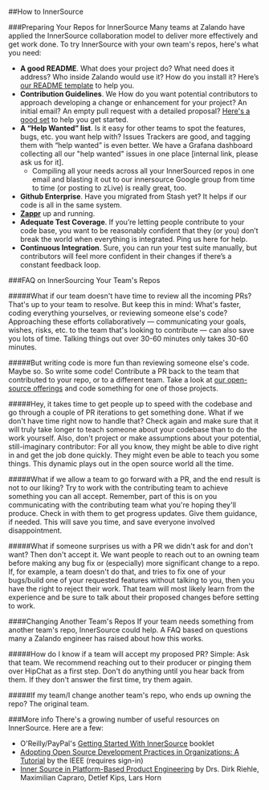##How to InnerSource

###Preparing Your Repos for InnerSource
Many teams at Zalando have applied the InnerSource collaboration model to deliver more effectively and get work done. To try InnerSource with your own team's repos, here's what you need:

- **A good README**. What does your project do? What need does it address? Who inside Zalando would use it? How do you install it? Here’s [our README template](https://github.com/zalando/zalando-howto-open-source/blob/master/READMEtemplate.md) to help you.
- **Contribution Guidelines**. We How do you want potential contributors to approach developing a change or enhancement for your project? An initial email? An empty pull request with a detailed proposal? [Here's a good set](https://github.com/zalando/skipper/blob/master/CONTRIBUTING.md) to help you get started.
- **A “Help Wanted” list**. Is it easy for other teams to spot the features, bugs, etc. you want help with? Issues Trackers are good, and tagging them with “help wanted” is even better. We have a Grafana dashboard collecting all our "help wanted" issues in one place [internal link, please ask us for it].
  - Compiling all your needs across all your InnerSourced repos in one email and blasting it out to our innersource Google group from time to time (or posting to zLive) is really great, too.
- **Github Enterprise**. Have you migrated from Stash yet? It helps if our code is all in the same system.
- **[Zappr](https://github.com/integrations/zappr)** up and running.
- **Adequate Test Coverage**. If you’re letting people contribute to your code base, you want to be reasonably confident that they (or you) don’t break the world when everything is integrated. Ping us here for help.
- **Continuous Integration**. Sure, you can run your test suite manually, but contributors will feel more confident in their changes if there’s a constant feedback loop. 

###FAQ on InnerSourcing Your Team's Repos

#####What if our team doesn't have time to review all the incoming PRs?
That's up to your team to resolve. But keep this in mind: What's faster, coding everything yourselves, or reviewing someone else's code? Approaching these efforts collaboratively — communicating your goals, wishes, risks, etc. to the team that's looking to contribute — can also save you lots of time. Talking things out over 30-60 minutes only takes 30-60 minutes.

#####But writing code is more fun than reviewing someone else's code. 
Maybe so. So write some code! Contribute a PR back to the team that contributed to your repo, or to a different team. Take a look at [our open-source offerings](https://zalando.github.io/) and code something for one of those projects.

#####Hey, it takes time to get people up to speed with the codebase and go through a couple of PR iterations to get something done. What if we don't have time right now to handle that?
Check again and make sure that it will truly take longer to teach someone about your codebase than to do the work yourself. Also, don't project or make assumptions about your potential, still-imaginary contributor: For all you know, they might be able to dive right in and get the job done quickly. They might even be able to teach you some things. This dynamic plays out in the open source world all the time.

#####What if we allow a team to go forward with a PR, and the end result is not to our liking?
Try to work with the contributing team to achieve something you can all accept. Remember, part of this is on you communicating with the contributing team what you're hoping they'll produce. Check in with them to get progress updates. Give them guidance, if needed. This will save you time, and save everyone involved disappointment.

#####What if someone surprises us with a PR we didn't ask for and don't want?
Then don't accept it. We want people to reach out to an owning team before making any bug fix or (especially) more significant change to a repo. If, for example, a team doesn't do that, and tries to fix one of your bugs/build one of your requested features without talking to you, then you have the right to reject their work. That team will most likely learn from the experience and be sure to talk about their proposed changes before setting to work. 

####Changing Another Team's Repos
If your team needs something from another team's repo, InnerSource could help. A FAQ based on questions many a Zalando engineer has raised about how this works.

#####How do I know if a team will accept my proposed PR? 
Simple: Ask that team. We recommend reaching out to their producer or pinging them over HipChat as a first step. Don't do anything until you hear back from them. If they don't answer the first time, try them again.  

#####If my team/I change another team's repo, who ends up owning the repo?
The original team.

###More info
There's a growing number of useful resources on InnerSource. Here are a few:
- O'Reilly/PayPal's [Getting Started With InnerSource](https://www.oreilly.com/ideas/getting-started-with-innersource) booklet
- [Adopting Open Source Development Practices in Organizations: A Tutorial](http://ieeexplore.ieee.org/document/6809709/) by the IEEE (requires sign-in)
- [Inner Source in Platform-Based Product
Engineering](http://www.develop-group.de/fileadmin/dg_Internet/downloads/Fachveroeffentlichungen/Fachveroeffentlichungen_Projekt/devgroup_InnerSource_in_Platform-BasedProductEngineering.pdf) by Drs. Dirk Riehle, Maximilian Capraro, Detlef Kips, Lars Horn
